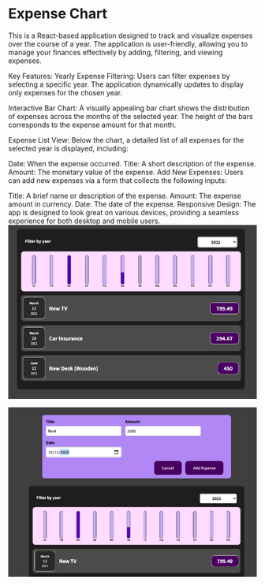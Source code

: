 # Expense Chart

This is a React-based application designed to track and visualize expenses over the course of a year. The application is user-friendly, allowing you to manage your finances effectively by adding, filtering, and viewing expenses.

Key Features:
Yearly Expense Filtering: Users can filter expenses by selecting a specific year. The application dynamically updates to display only expenses for the chosen year.

Interactive Bar Chart: A visually appealing bar chart shows the distribution of expenses across the months of the selected year. The height of the bars corresponds to the expense amount for that month.

Expense List View: Below the chart, a detailed list of all expenses for the selected year is displayed, including:

Date: When the expense occurred.
Title: A short description of the expense.
Amount: The monetary value of the expense.
Add New Expenses: Users can add new expenses via a form that collects the following inputs:

Title: A brief name or description of the expense.
Amount: The expense amount in currency.
Date: The date of the expense.
Responsive Design: The app is designed to look great on various devices, providing a seamless experience for both desktop and mobile users.
![alt text](screenshot1.png)

![alt text](screenshot2.png)
